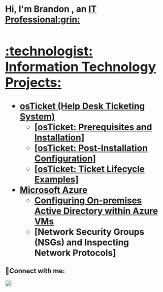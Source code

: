 <h1>Hi, I'm Brandon , an <a href="https://linkedin.com/in/brandon-haughton-9a908325a">IT Professional:grin:
  
  <h2>:technologist: Information Technology Projects:</h2>

- <b>osTicket (Help Desk Ticketing System)</b>
  - [osTicket: Prerequisites and Installation]
  - [osTicket: Post-Installation Configuration]
  - [osTicket: Ticket Lifecycle Examples]
- <b>Microsoft Azure</b>
  - [Configuring On-premises Active Directory within Azure VMs](https://github.com/brandon058/Active-Directory.git)
  - [Network Security Groups (NSGs) and Inspecting Network Protocols]

<h2>🤳Connect with me:</h2>   

  
  [<img alt="brandon | LinkedIn" width="22px" src="https://cdn-icons-png.flaticon.com/512/174/174857.png" />][linkedin]


[linkedin]: https://www.linkedin.com/in/brandon-haughton-9a908325a/





